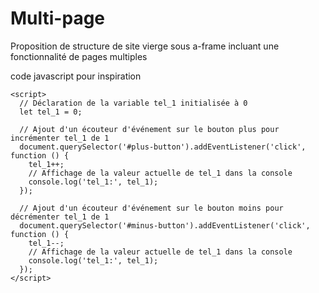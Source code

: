 # Multi-page

Proposition de structure de site vierge sous a-frame incluant une fonctionnalité de pages multiples

code javascript pour inspiration
      <!-- Définition du bouton pour augmenter la valeur de tel_1 -->
      <a-entity id="plus-button" position="0 1 -3" geometry="primitive: box" material="color: green"></a-entity>
      <!-- Définition du bouton pour diminuer la valeur de tel_1 -->
      <a-entity id="minus-button" position="2 1 -3" geometry="primitive: box" material="color: red"></a-entity>
    </a-scene>

    <script>
      // Déclaration de la variable tel_1 initialisée à 0
      let tel_1 = 0;

      // Ajout d'un écouteur d'événement sur le bouton plus pour incrémenter tel_1 de 1
      document.querySelector('#plus-button').addEventListener('click', function () {
        tel_1++;
        // Affichage de la valeur actuelle de tel_1 dans la console
        console.log('tel_1:', tel_1);
      });

      // Ajout d'un écouteur d'événement sur le bouton moins pour décrémenter tel_1 de 1
      document.querySelector('#minus-button').addEventListener('click', function () {
        tel_1--;
        // Affichage de la valeur actuelle de tel_1 dans la console
        console.log('tel_1:', tel_1);
      });
    </script>
